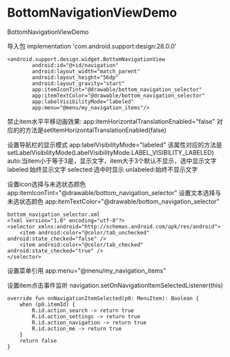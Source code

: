 # BottomNavigationViewDemo
BottomNavigationViewDemo

导入包
    implementation 'com.android.support:design:28.0.0'
    
    
    <android.support.design.widget.BottomNavigationView
            android:id="@+id/navigation"
            android:layout_width="match_parent"
            android:layout_height="56dp"
            android:layout_gravity="start"
            app:itemIconTint="@drawable/bottom_navigation_selector"
            app:itemTextColor="@drawable/bottom_navigation_selector"
            app:labelVisibilityMode="labeled"
            app:menu="@menu/my_navigation_items"/>


禁止item水平平移动画效果:
    app:itemHorizontalTranslationEnabled="false"
    对应的的方法是setItemHorizontalTranslationEnabled(false)


设置导航栏的显示模式
    app:labelVisibilityMode="labeled"
    该属性对应的方法是setLabelVisibilityMode(LabelVisibilityMode.LABEL_VISIBILITY_LABELED)
    auto:当item小于等于3是，显示文字，item大于3个默认不显示，选中显示文字
    labeled:始终显示文字
    selected:选中时显示
    unlabeled:始终不显示文字


设置icon选择与未选状态颜色
    app:itemIconTint="@drawable/bottom_navigation_selector"
设置文本选择与未选状态颜色
    app:itemTextColor="@drawable/bottom_navigation_selector"

    bottom_navigation_selector.xml
    <?xml version="1.0" encoding="utf-8"?>
    <selector xmlns:android="http://schemas.android.com/apk/res/android">
        <item android:color="@color/tab_unchecked" android:state_checked="false" />
        <item android:color="@color/tab_checked" android:state_checked="true" />
    </selector>


设置菜单引用
    app:menu="@menu/my_navigation_items"


设置item点击事件监听
    navigation.setOnNavigationItemSelectedListener(this)

    override fun onNavigationItemSelected(p0: MenuItem): Boolean {
        when (p0.itemId) {
            R.id.action_search -> return true
            R.id.action_settings -> return true
            R.id.action_navigation -> return true
            R.id.action_me -> return true
        }
        return false
    }
